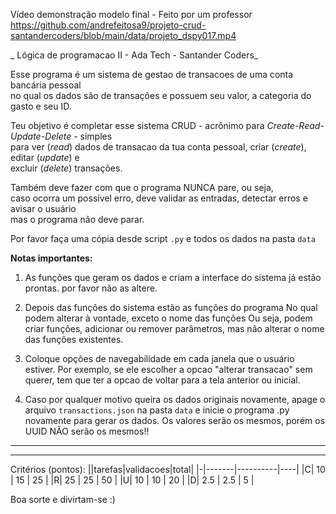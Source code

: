 Vídeo demonstração modelo final - Feito por um professor
https://github.com/andrefeitosa9/projeto-crud-santandercoders/blob/main/data/projeto_dspy017.mp4

_ Lógica de programacao II - Ada Tech - Santander Coders_

Esse programa é um sistema de gestao de transacoes de uma conta bancária pessoal<br>
no qual os dados são de transações e possuem seu valor, a categoria do gasto e seu ID.

Teu objetivo é completar esse sistema CRUD - acrônimo para _Create-Read-Update-Delete_ - simples<br>
para ver (_read_) dados de transacao da tua conta pessoal, criar (_create_), editar (_update_) e <br>excluir (_delete_) transações.

Também deve fazer com que o programa NUNCA pare, ou seja, <br>
caso ocorra um possível erro, deve validar as entradas, detectar erros e avisar o usuário <br>
mas o programa não deve parar.

Por favor faça uma cópia desde script `.py` e todos os dados na pasta `data` <br>


**Notas importantes:**

1. As funções que geram os dados e criam a interface do sistema já estão prontas. 
por favor não as altere.

2. Depois das funções do sistema estão as funções do programa
No qual podem alterar à vontade, exceto o nome das funções
Ou seja, podem criar funções, adicionar ou remover parâmetros, 
mas não alterar o nome das funções existentes.

3. Coloque opções de navegabilidade em cada janela que o usuário estiver.
Por exemplo, se ele escolher a opcao "alterar transacao" sem querer, tem que ter a opcao de voltar para a tela anterior ou inicial.

4. Caso por qualquer motivo queira os dados originais novamente,
apage o arquivo `transactions.json` na pasta `data` e inicie o programa .py novamente para gerar os dados.
Os valores serão os mesmos, porém os UUID NÃO serão os mesmos!!

-----
-----

Critérios (pontos):
||tarefas|validacoes|total|
|-|-------|----------|----|
|C|   10  |   15     | 25 |
|R|  25   |   25     | 50 |
|U|  10   |   10     | 20 |
|D|  2.5  |   2.5    |  5 |

Boa sorte e divirtam-se :)

